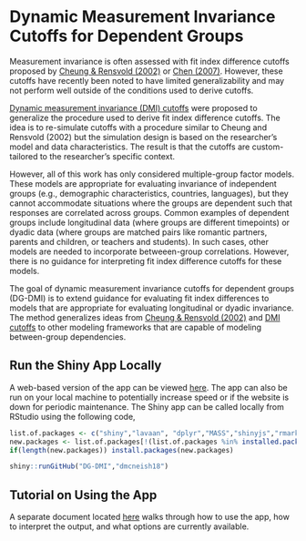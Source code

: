 
<!-- README.md is generated from README.Rmd. Please edit that file -->

# Dynamic Measurement Invariance Cutoffs for Dependent Groups

<!-- badges: start -->
<!-- badges: end -->

Measurement invariance is often assessed with fit index difference
cutoffs proposed by [Cheung & Rensvold
(2002)](https://www.tandfonline.com/doi/abs/10.1207/S15328007SEM0902_5)
or [Chen
(2007)](https://www.tandfonline.com/doi/abs/10.1080/10705510701301834).
However, these cutoffs have recently been noted to have limited
generalizability and may not perform well outside of the conditions used
to derive cutoffs.

[Dynamic measurement invariance (DMI)
cutoffs](https://psycnet.apa.org/record/2026-27788-001) were proposed to
generalize the procedure used to derive fit index difference cutoffs.
The idea is to re-simulate cutoffs with a procedure similar to Cheung
and Rensvold (2002) but the simulation design is based on the
researcher’s model and data characteristics. The result is that the
cutoffs are custom-tailored to the researcher’s specific context.

However, all of this work has only considered multiple-group factor
models. These models are appropriate for evaluating invariance of
independent groups (e.g., demographic characteristics, countries,
languages), but they cannot accommodate situations where the groups are
dependent such that responses are correlated across groups. Common
examples of dependent groups include longitudinal data (where groups are
different timepoints) or dyadic data (where groups are matched pairs
like romantic partners, parents and children, or teachers and students).
In such cases, other models are needed to incorporate betweeen-group
correlations. However, there is no guidance for interpreting fit index
difference cutoffs for these models.

The goal of dynamic measurement invariance cutoffs for dependent groups
(DG-DMI) is to extend guidance for evaluating fit index differences to
models that are appropriate for evaluating longitudinal or dyadic
invariance. The method generalizes ideas from [Cheung & Rensvold
(2002)](https://www.tandfonline.com/doi/abs/10.1207/S15328007SEM0902_5)
and [DMI cutoffs]((https://psycnet.apa.org/record/2026-27788-001)) to
other modeling frameworks that are capable of modeling between-group
dependencies.

## Run the Shiny App Locally

A web-based version of the app can be viewed
[here](https://www.dynamicfit.app/MIDG). The app can also be run on your
local machine to potentially increase speed or if the website is down
for periodic maintenance. The Shiny app can be called locally from
RStudio using the following code,

``` r
list.of.packages <- c("shiny","lavaan", "dplyr","MASS","shinyjs","rmarkdown","knitr","tidyr","purrr","GenOrd","tinytex","semPlot","mbend")
new.packages <- list.of.packages[!(list.of.packages %in% installed.packages()[,"Package"])]
if(length(new.packages)) install.packages(new.packages)

shiny::runGitHub("DG-DMI","dmcneish18")
```

## Tutorial on Using the App

A separate document located [here](https://osf.io/z4hyj) walks through
how to use the app, how to interpret the output, and what options are
currently available.
